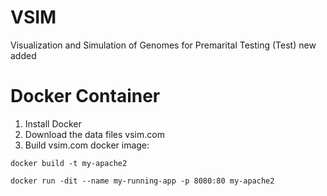 # VSIM

Visualization and Simulation of Genomes for Premarital Testing (Test)
new added


# Docker Container
1. Install Docker
2. Download the data files vsim.com
3. Build vsim.com docker image:
```
docker build -t my-apache2
```
```
docker run -dit --name my-running-app -p 8080:80 my-apache2
```
